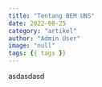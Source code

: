 ```yaml
---
title: "Tentang BEM UNS"
date: 2022-08-25
category: "artikel"
author: "Admin User"
image: "null"
tags: {{ tags }}
---
```


asdasdasd
